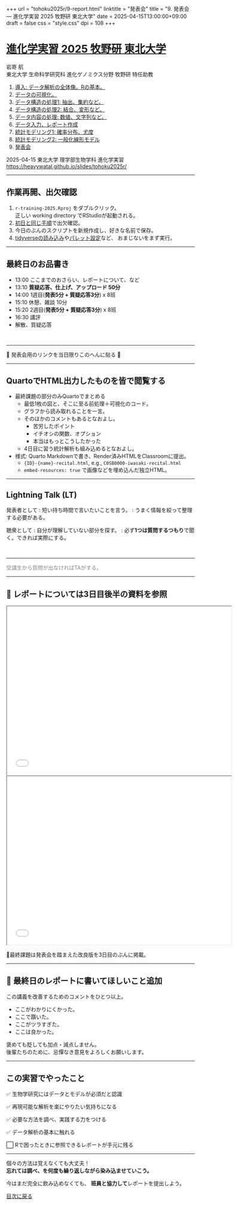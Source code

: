 +++
url = "tohoku2025r/9-report.html"
linktitle = "発表会"
title = "9. 発表会 — 進化学実習 2025 牧野研 東北大学"
date = 2025-04-15T13:00:00+09:00
draft = false
css = "style.css"
dpi = 108
+++

# [進化学実習 2025 牧野研 東北大学](.)

<div class="author">
岩嵜 航
</div>

<div class="affiliation">
東北大学 生命科学研究科 進化ゲノミクス分野 牧野研 特任助教
</div>

<ol>
<li><a href="1-introduction.html">導入: データ解析の全体像。Rの基本。</a>
<li><a href="2-visualization.html">データの可視化。</a>
<li><a href="3-structure1.html">データ構造の処理1: 抽出、集約など。</a>
<li><a href="4-structure2.html">データ構造の処理2: 結合、変形など。</a>
<li><a href="5-content.html">データ内容の処理: 数値、文字列など。</a>
<li><a href="6-input.html">データ入力、レポート作成</a>
<li><a href="7-distribution.html">統計モデリング1: 確率分布、尤度</a>
<li><a href="8-glm.html">統計モデリング2: 一般化線形モデル</a>
<li class="current-deck"><a href="9-report.html">発表会</a>
</ol>

<div class="footnote">
2025-04-15 東北大学 理学部生物学科 進化学実習<br>
<a href="https://heavywatal.github.io/slides/tohoku2025r/">https://heavywatal.github.io/slides/tohoku2025r/</a>
</div>


---
## 作業再開、出欠確認

1. `r-training-2025.Rproj` をダブルクリック。\
   正しい working directory でRStudioが起動される。
1. [初日と同じ手順](1-introduction.html#/28)で出欠確認。
1. 今日のぶんのスクリプトを新規作成し、好きな名前で保存。
1. [tidyverseの読み込み](2-visualization.html#/23)や[パレット設定](2-visualization.html#/36)など、
   おまじないをまず実行。


---
## 最終日のお品書き

- 13:00 ここまでのおさらい、レポートについて、など
- 13:10 **質疑応答、仕上げ、アップロード 50分**
- 14:00 1週目(**発表5分 + 質疑応答3分**) x 8班
- 15:10 休憩、雑談 10分
- 15:20 2週目(**発表5分 + 質疑応答3分**) x 8班
- 16:30 講評
- 解散、質疑応答

<br>
<hr>

🚧 発表会用のリンクを当日限りこのへんに貼る 🚧


---
## QuartoでHTML出力したものを皆で閲覧する

- 最終課題の部分のみQuartoでまとめる
  - 最低1枚の図と、そこに至る前処理＋可視化のコード。
  - グラフから読み取れることを一言。
  - そのほかのコメントもあるとなおよし。
    - 苦労したポイント
    - イチオシの関数、オプション
    - 本当はもっとこうしたかった
  - 4日目に習う統計解析も組み込めるとなおよし。
- 様式: Quarto Markdownで書き、Render済みHTMLをClassroomに提出。
  - `{ID}-{name}-recital.html`, e.g., `C0SB0000-iwasaki-recital.html`
  - `embed-resources: true` で画像などを埋め込んだ独立HTML。


---
## Lightning Talk (LT)

発表者として
: 短い持ち時間で言いたいことを言う。
: うまく情報を絞って整理する必要がある。

聴衆として
: 自分が理解していない部分を探す。
: 必ず**1つは質問するつもり**で聞く。できれば実際にする。

<br>
<hr>

<p><aside style="opacity: 0.5;">受講生から質問が出なければTAがする。</aside></p>


---
## 🔰 レポートについては3日目後半の資料を参照

<iframe width="600" height="450" src="./6-input.html#/40"></iframe>
<iframe width="600" height="450" src="./6-input.html#/41"></iframe>

🔰最終課題は発表会を踏まえた改良版を3日目のぶんに掲載。


---
## 🔰 最終日のレポートに書いてほしいこと追加

この講義を改善するためのコメントをひとつ以上。

- ここがわかりにくかった。
- ここで躓いた。
- ここがツラすぎた。
- ここは良かった。

褒めても貶しても加点・減点しません。\
後輩たちのために、忌憚なき意見をよろしくお願いします。


---
## この実習でやったこと

✅ 生物学研究にはデータとモデルが必須だと認識

✅ 再現可能な解析を楽にやりたい気持ちになる

✅ 必要な方法を調べ、実践する力をつける

✅ データ解析の基本に触れる

⬜ Rで困ったときに参照できるレポートが手元に残る

<hr>

個々の方法は覚えなくても大丈夫！\
<strong>忘れては調べ、を何度も繰り返しながら染み込ませていこう。</strong>

今はまだ完全に飲み込めなくても、
**班員と協力して**レポートを提出しよう。

<a href="." class="readmore">
目次に戻る
</a>
